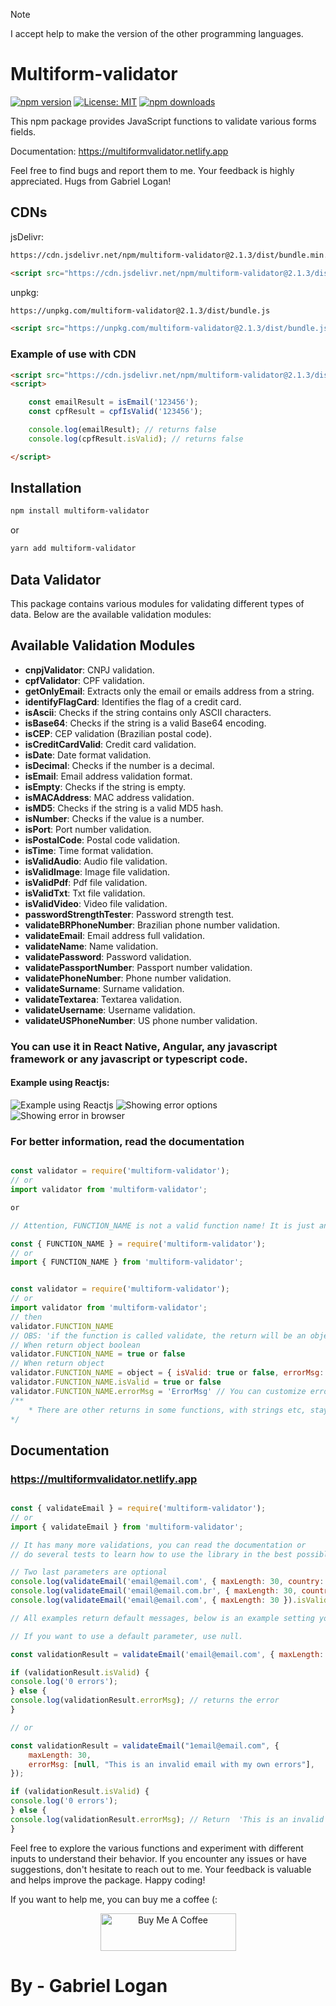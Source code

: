 > [!NOTE]
> I accept help to make the version of the other programming languages.

# Multiform-validator

[![npm version](https://badge.fury.io/js/multiform-validator.svg)](https://badge.fury.io/js/multiform-validator)
[![License: MIT](https://img.shields.io/badge/License-MIT-yellow.svg)](https://opensource.org/licenses/MIT)
[![npm downloads](https://img.shields.io/npm/dm/multiform-validator.svg?style=flat-square)](https://npm-stat.com/charts.html?package=multiform-validator)

This npm package provides JavaScript functions to validate various forms fields.

Documentation: https://multiformvalidator.netlify.app

Feel free to find bugs and report them to me. Your feedback is highly appreciated. Hugs from Gabriel Logan!

## CDNs

jsDelivr:
```bash
https://cdn.jsdelivr.net/npm/multiform-validator@2.1.3/dist/bundle.min.js
```
```html
<script src="https://cdn.jsdelivr.net/npm/multiform-validator@2.1.3/dist/bundle.min.js"></script>
```

unpkg:
```bash
https://unpkg.com/multiform-validator@2.1.3/dist/bundle.js
```
```html
<script src="https://unpkg.com/multiform-validator@2.1.3/dist/bundle.js"></script>
```

### Example of use with CDN

```html
<script src="https://cdn.jsdelivr.net/npm/multiform-validator@2.1.3/dist/bundle.min.js"></script>
<script>

	const emailResult = isEmail('123456');
	const cpfResult = cpfIsValid('123456');

	console.log(emailResult); // returns false
	console.log(cpfResult.isValid); // returns false

</script>
```

## Installation

```bash
npm install multiform-validator
```

or

```bash
yarn add multiform-validator
```

## Data Validator

This package contains various modules for validating different types of data. Below are the available validation modules:

## Available Validation Modules

- **cnpjValidator**: CNPJ validation.
- **cpfValidator**: CPF validation.
- **getOnlyEmail**: Extracts only the email or emails address from a string.
- **identifyFlagCard**: Identifies the flag of a credit card.
- **isAscii**: Checks if the string contains only ASCII characters.
- **isBase64**: Checks if the string is a valid Base64 encoding.
- **isCEP**: CEP validation (Brazilian postal code).
- **isCreditCardValid**: Credit card validation.
- **isDate**: Date format validation.
- **isDecimal**: Checks if the number is a decimal.
- **isEmail**: Email address validation format.
- **isEmpty**: Checks if the string is empty.
- **isMACAddress**: MAC address validation.
- **isMD5**: Checks if the string is a valid MD5 hash.
- **isNumber**: Checks if the value is a number.
- **isPort**: Port number validation.
- **isPostalCode**: Postal code validation.
- **isTime**: Time format validation.
- **isValidAudio**: Audio file validation.
- **isValidImage**: Image file validation.
- **isValidPdf**: Pdf file validation.
- **isValidTxt**: Txt file validation.
- **isValidVideo**: Video file validation.
- **passwordStrengthTester**: Password strength test.
- **validateBRPhoneNumber**: Brazilian phone number validation.
- **validateEmail**: Email address full validation.
- **validateName**: Name validation.
- **validatePassword**: Password validation.
- **validatePassportNumber**: Passport number validation.
- **validatePhoneNumber**: Phone number validation.
- **validateSurname**: Surname validation.
- **validateTextarea**: Textarea validation.
- **validateUsername**: Username validation.
- **validateUSPhoneNumber**: US phone number validation.

### You can use it in React Native, Angular, any javascript framework or any javascript or typescript code.
#### Example using Reactjs:

![Example using Reactjs](https://raw.githubusercontent.com/gabriel-logan/multiform-validator/main/docs/images/exampleWithReactjs.png)
![Showing error options](https://raw.githubusercontent.com/gabriel-logan/multiform-validator/main/docs/images/options.png)
![Showing error in browser](https://raw.githubusercontent.com/gabriel-logan/multiform-validator/main/docs/images/showErro.png)

### For better information, read the documentation

```javascript

const validator = require('multiform-validator');
// or
import validator from 'multiform-validator';

or

// Attention, FUNCTION_NAME is not a valid function name! It is just an example of how to import the functions.

const { FUNCTION_NAME } = require('multiform-validator');
// or
import { FUNCTION_NAME } from 'multiform-validator';

```

```javascript

const validator = require('multiform-validator');
// or
import validator from 'multiform-validator';
// then
validator.FUNCTION_NAME
// OBS: 'if the function is called validate, the return will be an object and not boolean'
// When return object boolean
validator.FUNCTION_NAME = true or false
// When return object
validator.FUNCTION_NAME = object = { isValid: true or false, errorMsg: 'stringError' }
validator.FUNCTION_NAME.isValid = true or false
validator.FUNCTION_NAME.errorMsg = 'ErrorMsg' // You can customize errors
/**
	* There are other returns in some functions, with strings etc, stay tuned
*/
```

## Documentation
### https://multiformvalidator.netlify.app

```javascript

const { validateEmail } = require('multiform-validator');
// or
import { validateEmail } from 'multiform-validator';

// It has many more validations, you can read the documentation or
// do several tests to learn how to use the library in the best possible way.

// Two last parameters are optional
console.log(validateEmail('email@email.com', { maxLength: 30, country: 'br' }).isValid); // returns false
console.log(validateEmail('email@email.com.br', { maxLength: 30, country: 'br' }).isValid); // returns true
console.log(validateEmail('email@email.com', { maxLength: 30 }).isValid); // returns true

// All examples return default messages, below is an example setting your own messages

// If you want to use a default parameter, use null.

const validationResult = validateEmail('email@email.com', { maxLength: 30 });

if (validationResult.isValid) {
console.log('0 errors');
} else {
console.log(validationResult.errorMsg); // returns the error
}

// or

const validationResult = validateEmail("1email@email.com", {
	maxLength: 30,
	errorMsg: [null, "This is an invalid email with my own errors"],
});

if (validationResult.isValid) {
console.log('0 errors');
} else {
console.log(validationResult.errorMsg); // Return  'This is an invalid email with my own errors'
}

```

Feel free to explore the various functions and experiment with different inputs to understand their behavior. If you encounter any issues or have suggestions, don't hesitate to reach out to me. Your feedback is valuable and helps improve the package. Happy coding!

If you want to help me, you can buy me a coffee (:

<p align="center">
	<a href="https://www.buymeacoffee.com/gabriellogan" target="_blank">
		<img src="https://cdn.buymeacoffee.com/buttons/v2/default-yellow.png" alt="Buy Me A Coffee" style="height: 60px !important;width: 217px !important;" >
	</a>
</p>

# By - Gabriel Logan
